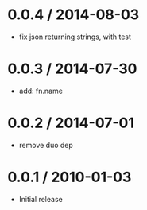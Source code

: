 
0.0.4 / 2014-08-03
==================

 * fix json returning strings, with test

0.0.3 / 2014-07-30
==================

 * add: fn.name

0.0.2 / 2014-07-01
==================

 * remove duo dep

0.0.1 / 2010-01-03
==================

  * Initial release
